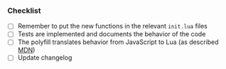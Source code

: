 <!-- Link to JIRA ticket if there is one -->

<!-- Write `Closes #issue-number` to automatically close a related issue -->

### Checklist
<!-- remove non-applicable items -->
  - [ ] Remember to put the new functions in the relevant `init.lua` files
  - [ ] Tests are implemented and documents the behavior of the code
  - [ ] The polyfill translates behavior from JavaScript to Lua (as described [MDN](https://developer.mozilla.org/))
  - [ ] Update changelog <!-- describe what's added or fixed in the `unreleased` section -->
